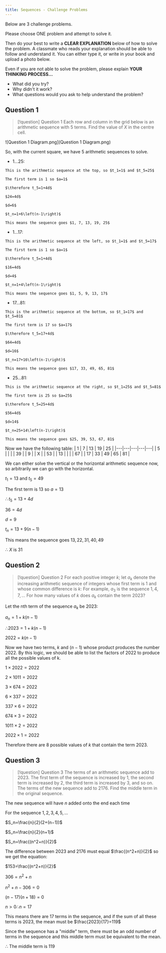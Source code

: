 ```yaml
---
title: Sequences - Challenge Problems
---
```


Below are 3 challenge problems.

Please choose ONE problem and attempt to solve it.

Then do your best to write a **CLEAR EXPLANATION** below of how to solve the problem. A classmate who reads your explanation should be able to follow and understand it. You can either type it, or write in your book and upload a photo below.

Even if you are not able to solve the problem, please explain
**YOUR THINKING PROCESS...**

- What did you try?
- Why didn't it work?
- What questions would you ask to help understand the problem?

## Question 1

> [!question] Question 1
> Each row and column in the grid below is an arithmetic sequence with 5 terms.
> Find the value of $X$ in the centre cell. 

![Question 1 Diagram.png](Question 1 Diagram.png)

So, with the current square, we have 5 arithmetic sequences to solve.

- 1…25:

```
This is the arithmetic sequence at the top, so $t_1=1$ and $t_5=25$
```

```
The first term is 1 so $a=1$ 	
```

```
$\therefore t_5=1+4d$ 
```

```
$24=4d$
```

```
$d=6$
```


```
$t_n=1+6\left(n-1\right)$
```


```
This means the sequence goes $1, 7, 13, 19, 25$
```

- 1…17:

```
This is the arithmetic sequence at the left, so $t_1=1$ and $t_5=17$
```

```
The first term is 1 so $a=1$ 	
```

```
$\therefore t_5=1+4d$ 
```

```
$16=4d$
```

```
$d=4$
```


```
$t_n=1+4\left(n-1\right)$
```


```
This means the sequence goes $1, 5, 9, 13, 17$
```

- 17…81:

```
This is the arithmetic sequence at the bottom, so $t_1=17$ and $t_5=81$
```

```
The first term is 17 so $a=17$ 	
```

```
$\therefore t_5=17+4d$ 
```

```
$64=4d$
```

```
$d=16$
```


```
$t_n=17+16\left(n-1\right)$
```


```
This means the sequence goes $17, 33, 49, 65, 81$
```

- 25…81:

```
This is the arithmetic sequence at the right, so $t_1=25$ and $t_5=81$
```

```
The first term is 25 so $a=25$ 
```

```
$\therefore t_5=25+4d$ 
```

```
$56=4d$
```

```
$d=14$
```


```
$t_n=25+14\left(n-1\right)$
```


```
This means the sequence goes $25, 39, 53, 67, 81$
```

Now we have the following table:
| 1 | 7 | 13 | 19 | 25 |
|---|---|---|---|---|
| 5 |  |  |  | 39 |
| 9 |  | X |  | 53 |
| 13 |  |  |  | 67 |
| 17 | 33 | 49 | 65 | 81 |


We can either solve the vertical or the horizontal arithmetic sequence now, so arbitrarily we can go with the horizontal.


$t_1=13$ and $t_5=49$

The first term is 13 so $a=13$ 

$\therefore t_5=13+4d$ 

$36=4d$

$d=9$


$t_n=13+9\left(n-1\right)$


This means the sequence goes $13, 22, 31, 40, 49$


∴ $X$ is 31

## Question 2

> [!question] Question 2
> For each positive integer $k$; let $a_k$ denote the increasing arithmetic sequence of integers whose first term is $1$ and whose common difference is $k$: 
> For example, $a_3$ is the sequence $1, 4, 7, ...$ 
> For how many values of $k$ does $a_k$ contain the term $2023$?

Let the nth term of the sequence $a_k$ be $2023$:

$a_n=1+k(n−1)$

$∴2023=1+k(n−1)$

$2022=k(n−1)$


Now we have two terms, $k$ and $(n−1)$ whose product produces the number $2022$. By this logic, we should be able to list the factors of $2022$ to produce all the possible values of k.



$1×2022=2022$

$2×1011=2022$

$3×674=2022$

$6×337=2022$

$337×6=2022$

$674×3=2022$

$1011×2=2022$

$2022×1=2022$



Therefore there are $8$ possible values of $k$ that contain the term $2023$.

## Question 3

> [!question] Question 3
> The terms of an arithmetic sequence add to $2023$. 
> The first term of the sequence is increased by $1$, the second term is increased by $2$, the third term is increased by $3$, and so on.
> The terms of the new sequence add to $2176$.
> Find the middle term in the original sequence.

The new sequence will have $n$ added onto the end each time

For the sequence $1, 2, 3, 4, 5, …$

$S_n=\frac{n}{2}(2+(n−1))$

$S_n=\frac{n}{2}(n+1)$

$S_n=\frac{(n^2+n)}{2}$


The difference between $2023$ and $2176$ must equal $\frac{(n^2+n)}{2}$  so we get the equation:

$153=\frac{(n^2+n)}{2}$

$306=n^2+n$

$n^2+n−306=0$

$(n−17)(n+18)=0$


$n>0∴n=17$

This means there are $17$ terms in the sequence, and if the sum of all these terms is $2023$, the mean must be $\frac{2023}{17}=119$


Since the sequence has a "middle" term, there must be an odd number of terms in the sequence and this middle term must be equivalent to the mean.


∴ The middle term is $119$